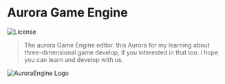 # Aurora Game Engine
![License](https://img.shields.io/badge/License-GPLv3-brightgreen)

> The aurora Game Engine editor. this Aurora for my learning about three-dimensional game develop, if you interested in that too. i hope you can learn and develop with us.

![AuroraEngine Logo](https://github.com/bit-fashion/VectrafluxEngine/blob/new/engine/Document/AuroraEngineLogo.jpg)
